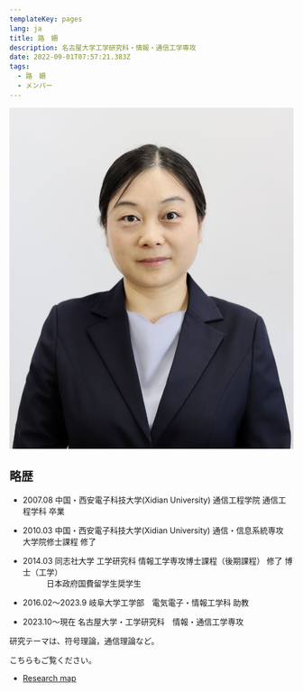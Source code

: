 ```yaml
---
templateKey: pages
lang: ja
title: 路　姍
description: 名古屋大学工学研究科・情報・通信工学専攻
date: 2022-09-01T07:57:21.383Z
tags:
  - 路　姍
  - メンバー
---
```


![路　姍](Shan_Lu.JPG)

## 略歴

- 2007.08 中国・西安電子科技大学(Xidian University) 通信工程学院 通信工程学科 卒業
- 2010.03 中国・西安電子科技大学(Xidian University) 通信・信息系統専攻 大学院修士課程 修了
- 2014.03 同志社大学 工学研究科 情報工学専攻博士課程（後期課程） 修了 博士（工学）<br />
  &emsp;&emsp;&emsp;日本政府国費留学生奨学生

- 2016.02～2023.9 岐阜大学工学部　電気電子・情報工学科 助教

- 2023.10～現在 名古屋大学・工学研究科　情報・通信工学専攻


研究テーマは、符号理論，通信理論など。

こちらもご覧ください。


- <a href="https://researchmap.jp/shanlu" target="_blank">Research map</a>
